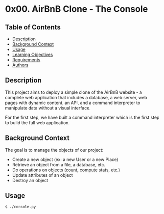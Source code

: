 # 0x00. AirBnB Clone - The Console

## Table of Contents
- [Description](#description)
- [Background Context](#background-context)
- [Usage](#usage)
- [Learning Objectives](#learning-objectives)
- [Requirements](#requirements)
- [Authors](#authors)

## Description

This project aims to deploy a simple clone of the AirBnB website - a complete web application that includes a database, a web server, web pages with dynamic content, an API, and a command interpreter to manipulate data without a visual interface.

For the first step, we have built a command interpreter which is the first step to build the full web application.


## Background Context

The goal is to manage the objects of our project:
- Create a new object (ex: a new User or a new Place)
- Retrieve an object from a file, a database, etc.
- Do operations on objects (count, compute stats, etc.)
- Update attributes of an object
- Destroy an object


## Usage

```bash
$ ./console.py
